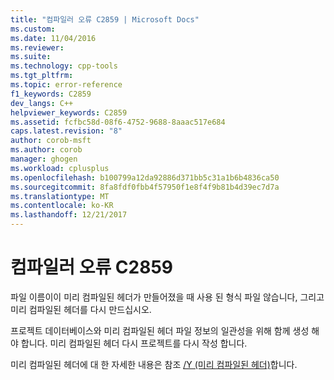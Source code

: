 ```yaml
---
title: "컴파일러 오류 C2859 | Microsoft Docs"
ms.custom: 
ms.date: 11/04/2016
ms.reviewer: 
ms.suite: 
ms.technology: cpp-tools
ms.tgt_pltfrm: 
ms.topic: error-reference
f1_keywords: C2859
dev_langs: C++
helpviewer_keywords: C2859
ms.assetid: fcfbc58d-08f6-4752-9688-8aaac517e684
caps.latest.revision: "8"
author: corob-msft
ms.author: corob
manager: ghogen
ms.workload: cplusplus
ms.openlocfilehash: b100799a12da92886d371bb5c31a1b6b4836ca50
ms.sourcegitcommit: 8fa8fdf0fbb4f57950f1e8f4f9b81b4d39ec7d7a
ms.translationtype: MT
ms.contentlocale: ko-KR
ms.lasthandoff: 12/21/2017
---
```

# <a name="compiler-error-c2859"></a>컴파일러 오류 C2859
파일 이름이이 미리 컴파일된 헤더가 만들어졌을 때 사용 된 형식 파일 않습니다, 그리고 미리 컴파일된 헤더를 다시 만드십시오.  
  
 프로젝트 데이터베이스와 미리 컴파일된 헤더 파일 정보의 일관성을 위해 함께 생성 해야 합니다. 미리 컴파일된 헤더 다시 프로젝트를 다시 작성 합니다.  
  
 미리 컴파일된 헤더에 대 한 자세한 내용은 참조 [/Y (미리 컴파일된 헤더)](../../build/reference/y-precompiled-headers.md)합니다.